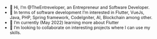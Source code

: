 - 👋 Hi, I’m @TheEntreveloper, an Entrepreneur and Software Developer.
- 👀 In terms of software development I’m interested in Flutter, VueJs, Java, PHP, Spring framework, CodeIgniter, AI, Blockchain among other.
- 🌱 I’m currently (May 2022) learning more about Flutter
- 💞️ I’m looking to collaborate on interesting projects where I can use my skills.

<!---
TheEntreveloper/TheEntreveloper is a ✨ special ✨ repository because its `README.md` (this file) appears on your GitHub profile.
You can click the Preview link to take a look at your changes.
--->
